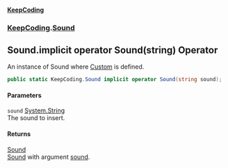#### [KeepCoding](index.md 'index')
### [KeepCoding](KeepCoding.md 'KeepCoding').[Sound](KeepCoding_Sound.md 'KeepCoding.Sound')
## Sound.implicit operator Sound(string) Operator
An instance of Sound where [Custom](KeepCoding_Sound_Custom.md 'KeepCoding.Sound.Custom') is defined.  
```csharp
public static KeepCoding.Sound implicit operator Sound(string sound);
```
#### Parameters
<a name='KeepCoding_Sound_op_ImplicitKeepCoding_Sound(string)_sound'></a>
`sound` [System.String](https://docs.microsoft.com/en-us/dotnet/api/System.String 'System.String')  
The sound to insert.
  
#### Returns
[Sound](KeepCoding_Sound.md 'KeepCoding.Sound')  
[Sound](KeepCoding_Sound.md 'KeepCoding.Sound') with argument [sound](KeepCoding_Sound_op_ImplicitKeepCoding_Sound(string).md#KeepCoding_Sound_op_ImplicitKeepCoding_Sound(string)_sound 'KeepCoding.Sound.op_Implicit KeepCoding.Sound(string).sound').
